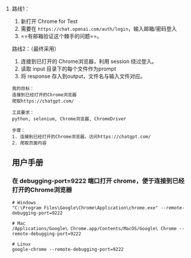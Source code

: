 1. 路线1：

   1. 新打开 Chrome for Test
   2. 需要在 `https://chat.openai.com/auth/login`，输入邮箱/密码登入
   3. ==有邮箱验证这个棘手的问题==。

   路线2：（最终采用）

   1. 连接到已打开的 Chrome浏览器，利用 session 绕过登入。
   2. 读取 input 目录下的每个文件作为prompt
   3. 将 response 存入到output，文件名与输入文件对应。

   ```
   我的目标：
   连接到已经打开的Chrome浏览器
   爬取https://chatgpt.com/

   工具要求：
   python, selenium, Chrome浏览器, ChromeDriver

   步骤：
   1. 连接到已经打开的Chrome浏览器，访问https://chatgpt.com/
   2. 爬取页面内容
   ```
   ## 用户手册

   ### 在 debugging-port=9222 端口打开 chrome，便于连接到已经打开的Chrome浏览器


   ```
   # Windows
   "C:\Program Files\Google\Chrome\Application\chrome.exe" --remote-debugging-port=9222

   # Mac
   /Applications/Google\ Chrome.app/Contents/MacOS/Google\ Chrome --remote-debugging-port=9222

   # Linux
   google-chrome --remote-debugging-port=9222
   ```
